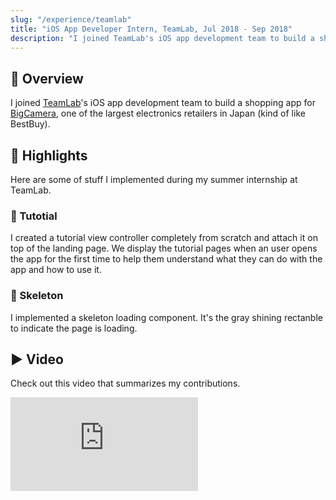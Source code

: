 ```yaml
---
slug: "/experience/teamlab"
title: "iOS App Developer Intern, TeamLab, Jul 2018 - Sep 2018"
description: "I joined TeamLab's iOS app development team to build a shopping app for BigCamera."
---
```


## 👀 Overview

I joined [TeamLab](https://www.teamlab.art/)'s iOS app development team to build a shopping app for [BigCamera](https://www.biccamera.com/bc/main/), one of the largest electronics retailers in Japan (kind of like BestBuy).

## 🌟 Highlights

Here are some of stuff I implemented during my summer internship at TeamLab.

### 📄 Tutotial

I created a tutorial view controller completely from scratch and attach it on top of the landing page. We display the tutorial pages when an user opens the app for the first time to help them understand what they can do with the app and how to use it.

### 🦴 Skeleton

I implemented a skeleton loading component. It's the gray shining rectanble to indicate the page is loading.

## ▶️ Video

Check out this video that summarizes my contributions.

<iframe src="https://www.youtube.com/embed/cLFaLSaN9b0" frameborder="0" allow="accelerometer; autoplay; encrypted-media; gyroscope; picture-in-picture" allowfullscreen></iframe>
